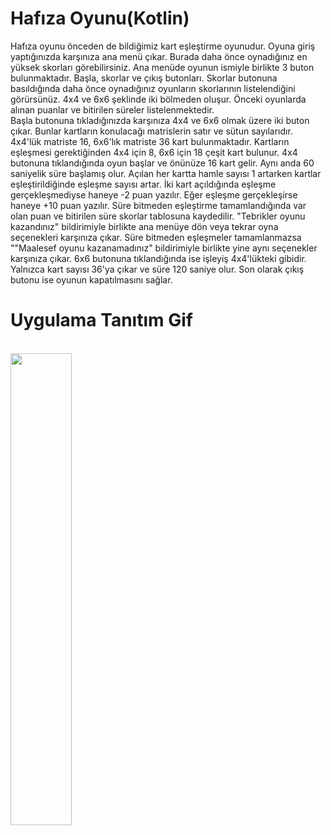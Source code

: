 # Hafıza Oyunu(Kotlin)
Hafıza oyunu önceden de bildiğimiz kart eşleştirme oyunudur. Oyuna giriş yaptığınızda karşınıza ana menü çıkar. Burada daha önce oynadığınız en yüksek skorları görebilirsiniz. Ana menüde oyunun ismiyle birlikte 3 buton bulunmaktadır. Başla, skorlar ve çıkış butonları. 
Skorlar butonuna basıldığında daha önce oynadığınız oyunların skorlarının listelendiğini görürsünüz. 4x4 ve 6x6 şeklinde iki bölmeden oluşur. Önceki oyunlarda alınan puanlar ve bitirilen süreler listelenmektedir.  
Başla butonuna tıkladığınızda karşınıza 4x4 ve 6x6 olmak üzere iki buton çıkar. Bunlar kartların konulacağı matrislerin satır ve sütun sayılarıdır. 4x4'lük matriste 16, 6x6'lık matriste 36 kart bulunmaktadır. Kartların eşleşmesi gerektiğinden 4x4 için 8, 6x6 için 18 çeşit kart bulunur. 4x4 butonuna tıklandığında oyun başlar ve önünüze 16 kart gelir. Aynı anda 60 saniyelik süre başlamış olur. Açılan her kartta hamle sayısı 1 artarken kartlar eşleştirildiğinde eşleşme sayısı artar. İki kart açıldığında eşleşme gerçekleşmediyse haneye -2 puan yazılır. Eğer eşleşme gerçekleşirse haneye +10 puan yazılır. Süre bitmeden eşleştirme tamamlandığında var olan puan ve bitirilen süre skorlar tablosuna kaydedilir. "Tebrikler oyunu kazandınız" bildirimiyle birlikte ana menüye dön veya tekrar oyna seçenekleri karşınıza çıkar. Süre bitmeden eşleşmeler tamamlanmazsa ""Maalesef oyunu kazanamadınız" bildirimiyle birlikte yine aynı seçenekler karşınıza çıkar. 6x6 butonuna tıklandığında ise işleyiş 4x4'lükteki gibidir. Yalnızca kart sayısı 36'ya çıkar ve süre 120 saniye olur. 
Son olarak çıkış butonu ise oyunun kapatılmasını sağlar.
<br/>
# Uygulama Tanıtım Gif
<br/>
<img src="https://github.com/KadirShn/Memory-Games/blob/main/Hafiza-Oyun_gif.gif" width="44%" height="44%" />
